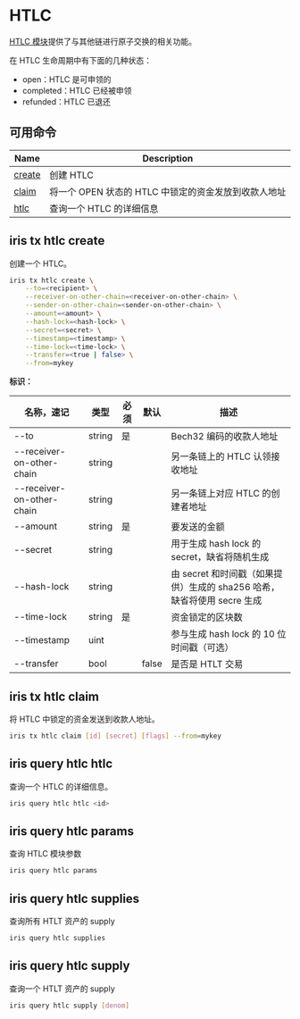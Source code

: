# HTLC

[HTLC 模块](../features/htlc.md)提供了与其他链进行原子交换的相关功能。

在 HTLC 生命周期中有下面的几种状态：

- open：HTLC 是可申领的
- completed：HTLC 已经被申领
- refunded：HTLC 已退还

## 可用命令

| Name                           | Description                                          |
| ------------------------------ | ---------------------------------------------------- |
| [create](#iris-tx-htlc-create) | 创建 HTLC                                            |
| [claim](#iris-tx-htlc-claim)   | 将一个 OPEN 状态的 HTLC 中锁定的资金发放到收款人地址 |
| [htlc](#iris-query-htlc-htlc)  | 查询一个 HTLC 的详细信息                             |

## iris tx htlc create

创建一个 HTLC。

```bash
iris tx htlc create \
    --to=<recipient> \
    --receiver-on-other-chain=<receiver-on-other-chain> \
    --sender-on-other-chain=<sender-on-other-chain> \
    --amount=<amount> \
    --hash-lock=<hash-lock> \
    --secret=<secret> \
    --timestamp=<timestamp> \
    --time-lock=<time-lock> \
    --transfer=<true | false> \
    --from=mykey
```

**标识：**

| 名称，速记                | 类型   | 必须 | 默认  | 描述                                                                    |
| ------------------------- | ------ | ---- | ----- | ----------------------------------------------------------------------- |
| --to                      | string | 是   |       | Bech32 编码的收款人地址                                                 |
| --receiver-on-other-chain | string |      |       | 另一条链上的 HTLC 认领接收地址                                          |
| --receiver-on-other-chain | string |      |       | 另一条链上对应 HTLC 的创建者地址                                        |
| --amount                  | string | 是   |       | 要发送的金额                                                            |
| --secret                  | string |      |       | 用于生成 hash lock 的 secret，缺省将随机生成                            |
| --hash-lock               | string |      |       | 由 secret 和时间戳（如果提供）生成的 sha256 哈希，缺省将使用 secre 生成 |
| --time-lock               | string | 是   |       | 资金锁定的区块数                                                        |
| --timestamp               | uint   |      |       | 参与生成 hash lock 的 10 位时间戳（可选）                               |
| --transfer                | bool   |      | false | 是否是 HTLT 交易                                                        |

## iris tx htlc claim

将 HTLC 中锁定的资金发送到收款人地址。

```bash
iris tx htlc claim [id] [secret] [flags] --from=mykey
```

## iris query htlc htlc

查询一个 HTLC 的详细信息。

```bash
iris query htlc htlc <id>
```

## iris query htlc params

查询 HTLC 模块参数

```bash
iris query htlc params
```

## iris query htlc supplies

查询所有 HTLT 资产的 supply

```bash
iris query htlc supplies
```

## iris query htlc supply

查询一个 HTLT 资产的 supply

```bash
iris query htlc supply [denom]
```
